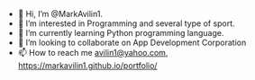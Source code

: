 - 👋 Hi, I’m @MarkAvilin1.
- 👀 I’m interested in Programming and several type of sport.
- 🌱 I’m currently learning Python programming language.
- 💞️ I’m looking to collaborate on App Development Corporation
- 📫 How to reach me avilin1@yahoo.com, https://markavilin1.github.io/portfolio/

<!---
MarkAvilin1/MarkAvilin1 is a ✨ special ✨ repository because its `README.md` (this file) appears on your GitHub profile.
You can click the Preview link to take a look at your changes.
--->
